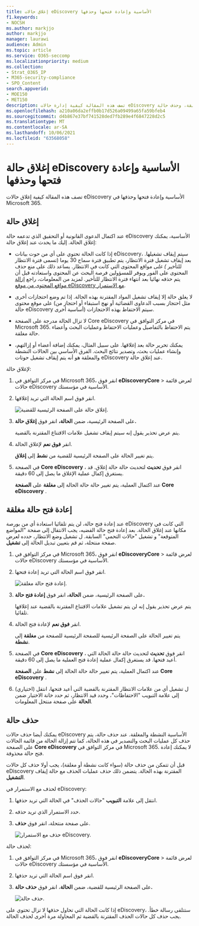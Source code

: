 ```yaml
---
title: إغلاق حالات eDiscovery الأساسية وإعادة فتحها وحذفها
f1.keywords:
- NOCSH
ms.author: markjjo
author: markjjo
manager: laurawi
audience: Admin
ms.topic: article
ms.service: O365-seccomp
ms.localizationpriority: medium
ms.collection:
- Strat_O365_IP
- M365-security-compliance
- SPO_Content
search.appverid:
- MOE150
- MET150
description: تصف هذه المقالة كيفية إدارة حالات eDiscovery الأساسية. يشمل ذلك إغلاق حالة، وإعادة فتح حالة مغلقة، وحذف حالة.
ms.openlocfilehash: a210a06da2effb0b17d526a09499a65fa59bfeb4
ms.sourcegitcommit: d4b867e37bf741528ded7fb289e4f6847228d2c5
ms.translationtype: MT
ms.contentlocale: ar-SA
ms.lasthandoff: 10/06/2021
ms.locfileid: "63568058"
---
```

# <a name="close-reopen-and-delete-a-core-ediscovery-case"></a>إغلاق حالة eDiscovery الأساسية وإعادة فتحها وحذفها

تصف هذه المقالة كيفية إغلاق حالات eDiscovery الأساسية وإعادة فتحها وحذفها في Microsoft 365.

## <a name="close-a-case"></a>إغلاق حالة

عند اكتمال الدعوى القانونية أو التحقيق الذي تدعمه حالة eDiscovery الأساسية، يمكنك إغلاق الحالة. إليك ما يحدث عند إغلاق حالة:
  
- إذا كانت الحالة تحتوي على أي من حوت بيانات eDiscovery، سيتم إيقاف تشغيلها. بعد إيقاف تشغيل فترة الانتظار، يتم تطبيق فترة سماح 30 يوما (تسمى فترة الانتظار للتأخير *) على* مواقع المحتوى التي كانت في الانتظار. يساعد ذلك على منع حذف المحتوى على الفور ويوفر للمسؤولين فرصة البحث عن المحتوى واستعادته قبل أن يتم حذفه نهائيا بعد انتهاء فترة الانتظار للتأخير. لمزيد من المعلومات، راجع [إزالة مواقع المحتوى من موقع eDiscovery مع الاستمرار](create-ediscovery-holds.md#removing-content-locations-from-an-ediscovery-hold).

- لا يغلق حالة إلا إيقاف تشغيل المواد المقترنة بهذه الحالة. إذا تم وضع احتجازات أخرى على موقع محتوى (مثل احتجاز بسبب الدعاوى القضائية أو نهج استبقاء أو احتجاز من حالة eDiscovery أساسية أخرى) سيتم الاحتفاظ بهذه الاحتجازات.

- لا تزال الحالة مدرجة على الصفحة Core eDiscovery في مركز التوافق في Microsoft 365. يتم الاحتفاظ بالتفاصيل وعمليات الاحتفاظ وعمليات البحث وأعضاء حالة مغلقة.

- يمكنك تحرير حالة بعد إغلاقها. على سبيل المثال، يمكنك إضافة أعضاء أو إزالتهم، وإنشاء عمليات بحث، وتصدير نتائج البحث. الفرق الأساسي بين الحالات النشطة والمغلقة هو أنه يتم إيقاف تشغيل حوتات eDiscovery عند إغلاق حالة.

لإغلاق حالة:
  
1. في مركز التوافق في Microsoft 365، انقر فوق **eDiscoveryCore** >  لعرض قائمة حالات eDiscovery الأساسية في مؤسستك.

2. انقر فوق اسم الحالة التي تريد إغلاقها.

   ![إغلاق حالة على الصفحة الرئيسية للقضية.](../media/eDiscoveryCaseHomePage.png)

3. على الصفحة الرئيسية، ضمن **الحالة،** انقر فوق **إغلاق حالة.**

    يتم عرض تحذير يقول إنه سيتم إيقاف تشغيل علامات الاقتناع المقترنة بالقضية.

4. انقر **فوق نعم** لإغلاق الحالة.

    يتم تغيير الحالة على الصفحة الرئيسية للقضية من **نشط** إلى **إغلاق**.

5. في الصفحة **Core eDiscovery** ، انقر فوق **تحديث** لتحديث حالة حالة إغلاق. قد يستغرق إكمال عملية الإغلاق ما يصل إلى 60 دقيقة.

    عند اكتمال العملية، يتم تغيير حالة حالة الحالة إلى **مغلقة** على **الصفحة Core eDiscovery** .

## <a name="reopen-a-closed-case"></a>إعادة فتح حالة مغلقة

عند إعادة فتح حالة، لن يتم تلقائيا استعادة أي من بورصة eDiscovery التي كانت في مكانها عند إغلاق الحالة. بعد إعادة فتح حالة القضيه، يجب الانتقال إلى صفحة "المواضع المتوقعة" و تشغيل "حالات التحمي" السابقة. ل تشغيل وضع الانتظار، حدده لعرض صفحة منتحلة، ثم قم بتعيين تبديل الحالة  إلى **تشغيل**.
  
1. في مركز التوافق في Microsoft 365، انقر فوق **eDiscoveryCore** >  لعرض قائمة حالات eDiscovery الأساسية في مؤسستك.

2. انقر فوق اسم الحالة التي تريد إعادة فتحها.

   ![إعادة فتح حالة مغلقة.](../media/eDiscoveryCaseHomePageReopen.png)

3. على الصفحة الرئيسية، ضمن **الحالة،** انقر فوق **إعادة فتح حالة.**

    يتم عرض تحذير يقول إنه لن يتم تشغيل علامات الاقتناع المقترنة بالقضية عند إغلاقها تلقائيا.

4. انقر **فوق نعم** لإعادة فتح الحالة.

    يتم تغيير الحالة على الصفحة الرئيسية للصفحة الرئيسية للصفحة من **مغلقة** إلى **نشطة**.

5. في الصفحة **Core eDiscovery** ، انقر فوق **تحديث** لتحديث حالة حالة الحالة التي أعيد فتحها. قد يستغرق إكمال عملية إعادة فتح العملية ما يصل إلى 60 دقيقة. 

    عند اكتمال العملية، يتم تغيير حالة حالة الحالة إلى **نشط** على **الصفحة Core eDiscovery** .

6. (اختياري) ل تشغيل أي من علامات الانتظار المقترنة بالقضية التي أعيد فتحها، انتقل إلى علامة التبويب "الاحتفاظات"، وحدد قيد الانتظار، ثم حدد خانة الاختيار ضمن **الحالة** على صفحة منتحل المعلومات.
  
## <a name="delete-a-case"></a>حذف حالة

يمكنك أيضا حذف حالات eDiscovery الأساسية النشطة والمغلقة. عند حذف حالة، يتم حذف كل عمليات البحث والتصدير في هذه الحالة، كما تتم إزالة الحالة من قائمة الحالات على الصفحة **Core eDiscovery** في مركز التوافق في Microsoft 365. لا يمكنك إعادة فتح حالة محذوفة.

قبل أن تتمكن من حذف حالة (سواء كانت نشطة أو مغلقة)، يجب أولا حذف كل حالات eDiscovery المقترنة بهذه الحالة. يتضمن ذلك حذف عمليات الحذف مع حالة إيقاف **التشغيل**. 

لحذف مع الاستمرار في eDiscovery:

1. انتقل إلى علامة **التبويب** "حالات الحذف" في الحالة التي تريد حذفها.

2. حدد الاستمرار الذي تريد حذفه.

3. على صفحة منتحلة، انقر فوق **حذف**.

      ![حذف مع الاستمرار eDiscovery.](../media/DeleteeDiscoveryHold.png)

لحذف حالة:

1. في مركز التوافق في Microsoft 365، انقر فوق **eDiscoveryCore** >  لعرض قائمة حالات eDiscovery الأساسية في مؤسستك.

2. انقر فوق اسم الحالة التي تريد حذفها.

3. على الصفحة الرئيسية للقضية، ضمن **الحالة**، انقر فوق **حذف حالة.**

      ![حذف حالة.](../media/eDiscoveryCaseHomePageDelete.png)

إذا كانت الحالة التي تحاول حذفها لا تزال تحتوي على eDiscovery، ستتلقى رسالة خطأ. يجب حذف كل حالات الحذف المقترنة بالقضية ثم المحاولة مرة أخرى لحذف الحالة.
